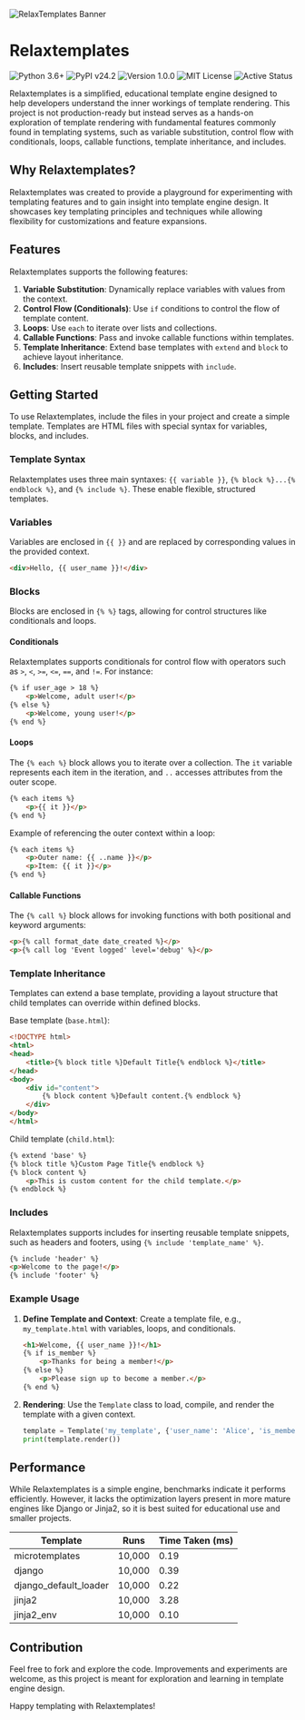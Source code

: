 ![RelaxTemplates Banner](https://ravikisha.github.io/assets/relaxtemplates.jpg)

# Relaxtemplates

<p float="left">
<img src="https://img.shields.io/badge/Python-3.6%2B-blue" alt="Python 3.6+"> 
<img src="https://img.shields.io/badge/PyPI-v24.2-blue" alt="PyPI v24.2">
<img src="https://img.shields.io/badge/Version-1.0.0-blue" alt="Version 1.0.0">
<img src="https://img.shields.io/badge/License-MIT-green" alt="MIT License"> 
<img src="https://img.shields.io/badge/Status-Active-green" alt="Active Status">
</p>

Relaxtemplates is a simplified, educational template engine designed to help developers understand the inner workings of template rendering. This project is not production-ready but instead serves as a hands-on exploration of template rendering with fundamental features commonly found in templating systems, such as variable substitution, control flow with conditionals, loops, callable functions, template inheritance, and includes.

## Why Relaxtemplates?

Relaxtemplates was created to provide a playground for experimenting with templating features and to gain insight into template engine design. It showcases key templating principles and techniques while allowing flexibility for customizations and feature expansions.

## Features

Relaxtemplates supports the following features:

1. **Variable Substitution**: Dynamically replace variables with values from the context.
2. **Control Flow (Conditionals)**: Use `if` conditions to control the flow of template content.
3. **Loops**: Use `each` to iterate over lists and collections.
4. **Callable Functions**: Pass and invoke callable functions within templates.
5. **Template Inheritance**: Extend base templates with `extend` and `block` to achieve layout inheritance.
6. **Includes**: Insert reusable template snippets with `include`.

## Getting Started

To use Relaxtemplates, include the files in your project and create a simple template. Templates are HTML files with special syntax for variables, blocks, and includes.

### Template Syntax

Relaxtemplates uses three main syntaxes: `{{ variable }}`, `{% block %}...{% endblock %}`, and `{% include %}`. These enable flexible, structured templates.

### Variables

Variables are enclosed in `{{ }}` and are replaced by corresponding values in the provided context.

```html
<div>Hello, {{ user_name }}!</div>
```

### Blocks

Blocks are enclosed in `{% %}` tags, allowing for control structures like conditionals and loops. 

#### Conditionals

Relaxtemplates supports conditionals for control flow with operators such as `>`, `<`, `>=`, `<=`, `==`, and `!=`. For instance:

```html
{% if user_age > 18 %}
    <p>Welcome, adult user!</p>
{% else %}
    <p>Welcome, young user!</p>
{% end %}
```

#### Loops

The `{% each %}` block allows you to iterate over a collection. The `it` variable represents each item in the iteration, and `..` accesses attributes from the outer scope.

```html
{% each items %}
    <p>{{ it }}</p>
{% end %}
```

Example of referencing the outer context within a loop:

```html
{% each items %}
    <p>Outer name: {{ ..name }}</p>
    <p>Item: {{ it }}</p>
{% end %}
```

#### Callable Functions

The `{% call %}` block allows for invoking functions with both positional and keyword arguments:

```html
<p>{% call format_date date_created %}</p>
<p>{% call log 'Event logged' level='debug' %}</p>
```

### Template Inheritance

Templates can extend a base template, providing a layout structure that child templates can override within defined blocks.

Base template (`base.html`):
```html
<!DOCTYPE html>
<html>
<head>
    <title>{% block title %}Default Title{% endblock %}</title>
</head>
<body>
    <div id="content">
        {% block content %}Default content.{% endblock %}
    </div>
</body>
</html>
```

Child template (`child.html`):
```html
{% extend 'base' %}
{% block title %}Custom Page Title{% endblock %}
{% block content %}
    <p>This is custom content for the child template.</p>
{% endblock %}
```

### Includes

Relaxtemplates supports includes for inserting reusable template snippets, such as headers and footers, using `{% include 'template_name' %}`.

```html
{% include 'header' %}
<p>Welcome to the page!</p>
{% include 'footer' %}
```

### Example Usage

1. **Define Template and Context**:
   Create a template file, e.g., `my_template.html` with variables, loops, and conditionals.

   ```html
   <h1>Welcome, {{ user_name }}!</h1>
   {% if is_member %}
       <p>Thanks for being a member!</p>
   {% else %}
       <p>Please sign up to become a member.</p>
   {% end %}
   ```

2. **Rendering**:
   Use the `Template` class to load, compile, and render the template with a given context.

   ```python
   template = Template('my_template', {'user_name': 'Alice', 'is_member': True})
   print(template.render())
   ```

## Performance

While Relaxtemplates is a simple engine, benchmarks indicate it performs efficiently. However, it lacks the optimization layers present in more mature engines like Django or Jinja2, so it is best suited for educational use and smaller projects.

| Template                | Runs       | Time Taken (ms) |
|------------------------|------------|-----------------|
| microtemplates         | 10,000     | 0.19            |
| django                 | 10,000     | 0.39            |
| django_default_loader  | 10,000     | 0.22            |
| jinja2                 | 10,000     | 3.28            |
| jinja2_env             | 10,000     | 0.10            |


## Contribution

Feel free to fork and explore the code. Improvements and experiments are welcome, as this project is meant for exploration and learning in template engine design.

Happy templating with Relaxtemplates!